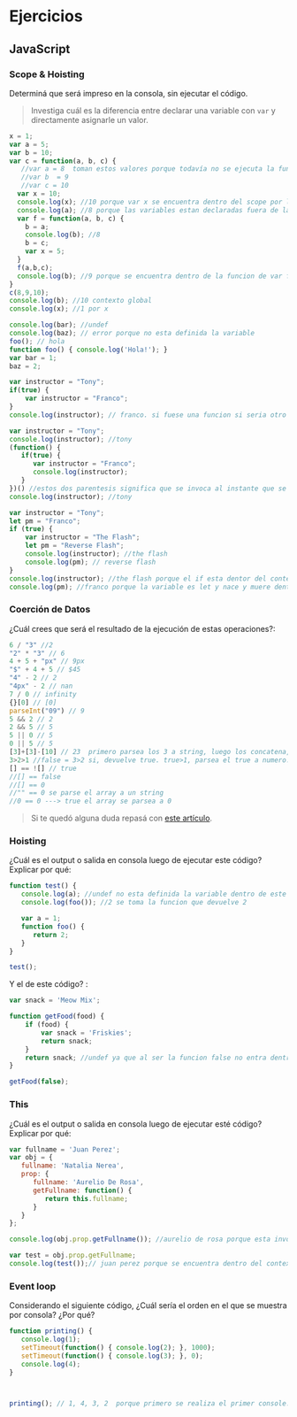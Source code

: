 
# Ejercicios

## JavaScript

### Scope & Hoisting

Determiná que será impreso en la consola, sin ejecutar el código.

> Investiga cuál es la diferencia entre declarar una variable con `var` y directamente asignarle un valor.

```javascript
x = 1;
var a = 5;
var b = 10;
var c = function(a, b, c) {
   //var a = 8  toman estos valores porque todavía no se ejecuta la function de var c. solo se creó, por eso se toman los valores de c de abajo
   //var b  = 9
   //var c = 10    
  var x = 10;
  console.log(x); //10 porque var x se encuentra dentro del scope por lo que puede definirse
  console.log(a); //8 porque las variables estan declaradas fuera de las funciones en la variable c(8,9,10)
  var f = function(a, b, c) {
    b = a; 
    console.log(b); //8 
    b = c;
    var x = 5;
  }
  f(a,b,c);
  console.log(b); //9 porque se encuentra dentro de la funcion de var f por lo que este contexto de ejecucion se elimina una vez que termina de ejecutarse y las unicas variables que quedan son las de c
}
c(8,9,10);
console.log(b); //10 contexto global
console.log(x); //1 por x 
```

```javascript
console.log(bar); //undef
console.log(baz); // error porque no esta definida la variable
foo(); // hola
function foo() { console.log('Hola!'); }
var bar = 1;
baz = 2;
```

```javascript
var instructor = "Tony";
if(true) {
    var instructor = "Franco";
}
console.log(instructor); // franco. si fuese una funcion si seria otro contexto. como es un if no se genera otro contexto y se pisan las variables
```

```javascript
var instructor = "Tony";
console.log(instructor); //tony
(function() {
   if(true) {
      var instructor = "Franco";
      console.log(instructor); 
   }
})() //estos dos parentesis significa que se invoca al instante que se crea; //franco
console.log(instructor); //tony
```
```javascript
var instructor = "Tony";
let pm = "Franco";
if (true) {
    var instructor = "The Flash";
    let pm = "Reverse Flash";
    console.log(instructor); //the flash 
    console.log(pm); // reverse flash 
}
console.log(instructor); //the flash porque el if esta dentor del contexto global
console.log(pm); //franco porque la variable es let y nace y muere dentro de ese if
```
### Coerción de Datos

¿Cuál crees que será el resultado de la ejecución de estas operaciones?:

```javascript
6 / "3" //2
"2" * "3" // 6
4 + 5 + "px" // 9px
"$" + 4 + 5 // $45
"4" - 2 // 2
"4px" - 2 // nan
7 / 0 // infinity
{}[0] // [0]
parseInt("09") // 9
5 && 2 // 2
2 && 5 // 5
5 || 0 // 5
0 || 5 // 5
[3]+[3]-[10] // 23  primero parsea los 3 a string, luego los concatena, luego hace el 10 a string, luego los transforma a numeros a todos y 33-10 es 23
3>2>1 //false = 3>2 si, devuelve true. true>1, parsea el true a numero. 1>1 no, devuelve false
[] == ![] // true
//[] == false
//[] == 0 
//"" == 0 se parse el array a un string
//0 == 0 ---> true el array se parsea a 0 
```


> Si te quedó alguna duda repasá con [este artículo](http://javascript.info/tutorial/object-conversion).


### Hoisting

¿Cuál es el output o salida en consola luego de ejecutar este código? Explicar por qué:

```javascript
function test() {
   console.log(a); //undef no esta definida la variable dentro de este contexto
   console.log(foo()); //2 se toma la funcion que devuelve 2

   var a = 1;
   function foo() {
      return 2;
   }
}

test(); 
```

Y el de este código? :

```javascript
var snack = 'Meow Mix';

function getFood(food) {
    if (food) {
        var snack = 'Friskies';
        return snack;
    }
    return snack; //undef ya que al ser la funcion false no entra dentro del if y la variable snack esta definida dentro de la funcion y al hacer hoisting da undef 
}

getFood(false);
```


### This

¿Cuál es el output o salida en consola luego de ejecutar esté código? Explicar por qué:

```javascript
var fullname = 'Juan Perez';
var obj = {
   fullname: 'Natalia Nerea',
   prop: {
      fullname: 'Aurelio De Rosa',
      getFullname: function() {
         return this.fullname;
      }
   }
};

console.log(obj.prop.getFullname()); //aurelio de rosa porque esta invocando la funcion por lo que entra dentro del objeto obj 

var test = obj.prop.getFullname; 
console.log(test());// juan perez porque se encuentra dentro del contexto global en consola comun. en node retorna undefined
```

### Event loop

Considerando el siguiente código, ¿Cuál sería el orden en el que se muestra por consola? ¿Por qué?

```javascript
function printing() {
   console.log(1);
   setTimeout(function() { console.log(2); }, 1000);
   setTimeout(function() { console.log(3); }, 0);
   console.log(4);
}



printing(); // 1, 4, 3, 2  porque primero se realiza el primer console.log que es 1, luego se ejecucta el 4 por el otro console.log y luego viene console.log 3 ya que demora 0 segundos en realizarse y es la primera que queda en el stack de los queues y luego viene 2 por ser el más largo en realizarse
```
